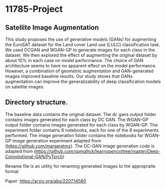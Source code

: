 # 11785-Project
 ## Satellite Image Augmentation
 
This study proposes the use of generative models (GANs) for augmenting the EuroSAT dataset for the Land cover Land use (LULC) classification task. We used
DCGAN and WGAN-GP to generate images for each class in the dataset. We then explored the effect of augmenting the original dataset by about 10% in each
case on model performance. The choice of GAN architecture seems to have no apparent effect on the model performance. However, a combination of geometric
augmentation and GAN-generated images improved baseline results. Our study shows that GANs augmentation can improve the generalizability of deep classification models on satellite images.

## Directory structure.

The baseline data contains the original dataset. The dc gans output folder contains images generated for each class by DC GAN. The WGAN-GP output folder contains images generated for each class by WGAN-GP. The experiment folder contains 8 notebooks, each for one of the 8 experiments performed. The image generation folder contains the notebooks for WGAN-GP image generation experiment adapted from (https://github.com/margaretmz). The DC-GAN image generation code is adapted from (https://github.com/spmallick/learnopencv/tree/master/Deep-Convolutional-GAN/PyTorch)

Rename file is an utility for renaming generated images to the appropraite format

Paper: https://arxiv.org/abs/2207.14580
